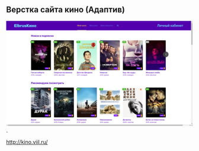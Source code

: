 ## Верстка сайта кино (Адаптив)

![screenshot](readme-assets/ElbrusKino.png).

http://kino.viil.ru/
